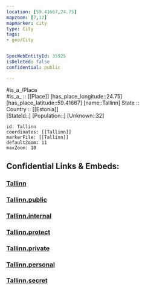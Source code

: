 ```yaml
---
location: [59.41667,24.75] 
mapzoom: [7,12] 
mapmarker: city 
type: City
tags:
- geo/City


SpocWebEntityId: 35925
isDeleted: false
confidential: public

---
```

#is_a_/Place  
#is_a_ :: [[Place]] 
[has_place_longitude::24.75] 
[has_place_latitude::59.41667] 
[name::Tallinn] 
State ::  
Country :: [[Estonia]]  
[StateId::] 
[Population::] 
[Unknown::32] 


```leaflet
id: Tallinn
coordinates: [[Tallinn]] 
markerFile: [[Tallinn]] 
defaultZoom: 11 
maxZoom: 18
```


## Confidential Links & Embeds: 

### [Tallinn](/_Standards/Earth/Continent/Europe/Europe~North/Estonia/Counties~Estonia/Harju/City/Tallinn.md) 

### [Tallinn.public](/_public/Earth/Continent/Europe/Europe~North/Estonia/Counties~Estonia/Harju/City/Tallinn.public.md) 

### [Tallinn.internal](/_internal/Earth/Continent/Europe/Europe~North/Estonia/Counties~Estonia/Harju/City/Tallinn.internal.md) 

### [Tallinn.protect](/_protect/Earth/Continent/Europe/Europe~North/Estonia/Counties~Estonia/Harju/City/Tallinn.protect.md) 

### [Tallinn.private](/_private/Earth/Continent/Europe/Europe~North/Estonia/Counties~Estonia/Harju/City/Tallinn.private.md) 

### [Tallinn.personal](/_personal/Earth/Continent/Europe/Europe~North/Estonia/Counties~Estonia/Harju/City/Tallinn.personal.md) 

### [Tallinn.secret](/_secret/Earth/Continent/Europe/Europe~North/Estonia/Counties~Estonia/Harju/City/Tallinn.secret.md)

